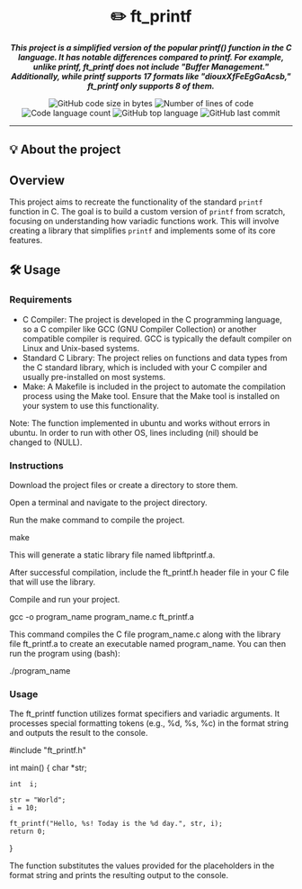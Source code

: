 <h1 align="center">
	✏️ ft_printf
</h1>

<p align="center">
	<b><i>This project is a simplified version of the popular printf() function in the C language. It has notable differences compared to printf. For example, unlike printf, ft_printf does not include "Buffer Management." Additionally, while printf supports 17 formats like "diouxXfFeEgGaAcsb," ft_printf only supports 8 of them.</i></b><br>
</p>

<p align="center">
	<img alt="GitHub code size in bytes" src="https://img.shields.io/github/languages/code-size/Kayraakbas/42_Istanbul_ft_printf?color=lightblue" />
	<img alt="Number of lines of code" src="https://img.shields.io/tokei/lines/github/Kayraakbas/42_Istanbul_ft_printf?color=critical" />
	<img alt="Code language count" src="https://img.shields.io/github/languages/count/Kayraakbas/42_Istanbul_ft_printf?color=yellow" />
	<img alt="GitHub top language" src="https://img.shields.io/github/languages/top/Kayraakbas/42_Istanbul_ft_printf?color=blue" />
	<img alt="GitHub last commit" src="https://img.shields.io/github/last-commit/Kayraakbas/42_Istanbul_ft_printf?color=green" />
</p>

---

## 💡 About the project

## Overview
This project aims to recreate the functionality of the standard `printf` function in C. The goal is to build a custom version of `printf` from scratch, focusing on understanding how variadic functions work. This will involve creating a library that simplifies `printf` and implements some of its core features.


## 🛠️ Usage

### Requirements

- C Compiler: The project is developed in the C programming language, so a C compiler like GCC (GNU Compiler Collection) or another compatible compiler is required. GCC is typically the default compiler on Linux and Unix-based systems.
- Standard C Library: The project relies on functions and data types from the C standard library, which is included with your C compiler and usually pre-installed on most systems.
- Make: A Makefile is included in the project to automate the compilation process using the Make tool. Ensure that the Make tool is installed on your system to use this functionality.

Note: The function implemented in ubuntu and works without errors in ubuntu. In order to run with other OS, lines including (nil) should be changed to (NULL).

### Instructions

Download the project files or create a directory to store them.

Open a terminal and navigate to the project directory.

Run the make command to compile the project.

 make

This will generate a static library file named libftprintf.a.

After successful compilation, include the ft_printf.h header file in your C file that will use the library.

Compile and run your project.

 gcc -o program_name program_name.c ft_printf.a
 
This command compiles the C file program_name.c along with the library file ft_printf.a to create an executable named program_name. You can then run the program using (bash):

 ./program_name

### Usage

The ft_printf function utilizes format specifiers and variadic arguments. It processes special formatting tokens (e.g., %d, %s, %c) in the format string and outputs the result to the console.

#include "ft_printf.h"

int main()
{
    char *str;
    
    int  i;

    str = "World";
    i = 10;
    
    ft_printf("Hello, %s! Today is the %d day.", str, i);
    return 0;
}

The function substitutes the values provided for the placeholders in the format string and prints the resulting output to the console.

